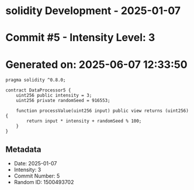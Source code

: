 ﻿# solidity Development - 2025-01-07
# Commit #5 - Intensity Level: 3
# Generated on: 2025-06-07 12:33:50
```solidity
pragma solidity ^0.8.0;

contract DataProcessor5 {
    uint256 public intensity = 3;
    uint256 private randomSeed = 916553;

    function processValue(uint256 input) public view returns (uint256) {
        return input * intensity + randomSeed % 100;
    }
}
```
## Metadata
- Date: 2025-01-07
- Intensity: 3
- Commit Number: 5
- Random ID: 1500493702
